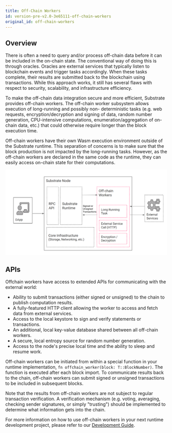 ```yaml
---
title: Off-Chain Workers
id: version-pre-v2.0-3e65111-off-chain-workers
original_id: off-chain-workers
---
```


## Overview

There is often a need to query and/or process off-chain data before it can be included in the
on-chain state. The conventional way of doing this is through oracles. Oracles are external
services that typically listen to blockchain events and trigger tasks accordingly. When these tasks
complete, their results are submitted back to the blockchain using transactions. While this approach
works, it still has several flaws with respect to security, scalability, and infrastructure
efficiency.

To make the off-chain data integration secure and more efficient, Substrate provides off-chain
workers. The off-chain worker subsystem allows execution of long-running and possibly non-
deterministic tasks (e.g. web requests, encryption/decryption and signing of data, random number
generation, CPU-intensive computations, enumeration/aggregation of on-chain data, etc.) that could
otherwise require longer than the block execution time.

Off-chain workers have their own Wasm execution environment outside of the Substrate runtime. This
separation of concerns is to make sure that the block production is not impacted by the long-running
tasks. However, as the off-chain workers are declared in the same code as the runtime, they can
easily access on-chain state for their computations.

![Off-chain Workers](/docs/assets/off-chain-workers-v2.png)

## APIs

Offchain workers have access to extended APIs for communicating with the external world:

  * Ability to submit transactions (either signed or unsigned) to the chain to publish computation
  results.
  * A fully-featured HTTP client allowing the worker to access and fetch data from external
  services.
  * Access to the local keystore to sign and verify statements or transactions.
  * An additional, local key-value database shared between all off-chain workers.
  * A secure, local entropy source for random number generation.
  * Access to the node's precise local time and the ability to sleep and resume work.

Off-chain workers can be initiated from within a special function in your runtime implementation,
`fn offchain_worker(block: T::BlockNumber)`. The function is executed after each block import. To
communicate results back to the chain, off-chain workers can submit signed or unsigned transactions
to be included in subsequent blocks.

Note that the results from off-chain workers are not subject to regular transaction verification. A
verification mechanism (e.g. voting, averaging, checking sender signatures, or simply "trusting")
should be implemented to determine what information gets into the chain.

For more information on how to use off-chain workers in your next runtime development project,
please refer to our [Development Guide](development/module/off-chain-workers.md).
